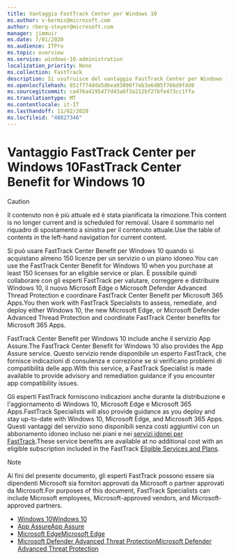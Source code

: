```yaml
---
title: Vantaggio FastTrack Center per Windows 10
ms.author: v-bermic@microsoft.com
author: rberg-steyer@microsoft.com
manager: jimmuir
ms.date: 7/01/2020
ms.audience: ITPro
ms.topic: overview
ms.service: windows-10-administration
localization_priority: None
ms.collection: FastTrack
description: Si usufruisce del vantaggio FastTrack Center per Windows 10 quando si acquistano *almeno* 150 licenze per un servizio o piano idoneo.
ms.openlocfilehash: 851f774dda5d6ea93890f7eb3e6d85f766d9fdd8
ms.sourcegitcommit: ca476a4195477d43a6f3a212bf27bfe473cc1ffa
ms.translationtype: MT
ms.contentlocale: it-IT
ms.lasthandoff: 11/02/2020
ms.locfileid: "48827346"
---
```

# <a name="fasttrack-center-benefit-for-windows-10"></a><span data-ttu-id="0e36c-103">Vantaggio FastTrack Center per Windows 10</span><span class="sxs-lookup"><span data-stu-id="0e36c-103">FastTrack Center Benefit for Windows 10</span></span>

> [!CAUTION]
> <span data-ttu-id="0e36c-104">Il contenuto non è più attuale ed è stata pianificata la rimozione.</span><span class="sxs-lookup"><span data-stu-id="0e36c-104">This content is no longer current and is scheduled for removal.</span></span> <span data-ttu-id="0e36c-105">Usare il sommario nel riquadro di spostamento a sinistra per il contenuto attuale.</span><span class="sxs-lookup"><span data-stu-id="0e36c-105">Use the table of contents in the left-hand navigation for current content.</span></span>

<span data-ttu-id="0e36c-106">Si può usare FastTrack Center Benefit per Windows 10 quando si acquistano almeno 150 licenze per un servizio o un piano idoneo.</span><span class="sxs-lookup"><span data-stu-id="0e36c-106">You can use the FastTrack Center Benefit for Windows 10 when you purchase at least 150 licenses for an eligible service or plan.</span></span> <span data-ttu-id="0e36c-107">È possibile quindi collaborare con gli esperti FastTrack per valutare, correggere e distribuire Windows 10, il nuovo Microsoft Edge o Microsoft Defender Advanced Thread Protection e coordinare FastTrack Center Benefit per Microsoft 365 Apps.</span><span class="sxs-lookup"><span data-stu-id="0e36c-107">You then work with FastTrack Specialists to assess, remediate, and deploy either Windows 10, the new Microsoft Edge, or Microsoft Defender Advanced Thread Protection and coordinate FastTrack Center benefits for Microsoft 365 Apps.</span></span> 

<span data-ttu-id="0e36c-108">FastTrack Center Benefit per Windows 10 include anche il servizio App Assure.</span><span class="sxs-lookup"><span data-stu-id="0e36c-108">The FastTrack Center Benefit for Windows 10 also provides the App Assure service.</span></span> <span data-ttu-id="0e36c-109">Questo servizio rende disponibile un esperto FastTrack, che fornisce indicazioni di consulenza e correzione se si verificano problemi di compatibilità delle app.</span><span class="sxs-lookup"><span data-stu-id="0e36c-109">With this service, a FastTrack Specialist is made available to provide advisory and remediation guidance if you encounter app compatibility issues.</span></span> 

<span data-ttu-id="0e36c-110">Gli esperti FastTrack forniscono indicazioni anche durante la distribuzione e l'aggiornamento di Windows 10, Microsoft Edge e Microsoft 365 Apps.</span><span class="sxs-lookup"><span data-stu-id="0e36c-110">FastTrack Specialists will also provide guidance as you deploy and stay up-to-date with Windows 10, Microsoft Edge, and Microsoft 365 Apps.</span></span> <span data-ttu-id="0e36c-111">Questi vantaggi del servizio sono disponibili senza costi aggiuntivi con un abbonamento idoneo incluso nei piani e nei [servizi idonei per FastTrack](M365-eligible-services-and-plans.md).</span><span class="sxs-lookup"><span data-stu-id="0e36c-111">These service benefits are available at no additional cost with an eligible subscription included in the FastTrack [Eligible Services and Plans](M365-eligible-services-and-plans.md).</span></span>
  
> [!NOTE]
> <span data-ttu-id="0e36c-112">Ai fini del presente documento, gli esperti FastTrack possono essere sia dipendenti Microsoft sia fornitori approvati da Microsoft o partner approvati da Microsoft.</span><span class="sxs-lookup"><span data-stu-id="0e36c-112">For purposes of this document, FastTrack Specialists can include Microsoft employees, Microsoft-approved vendors, and Microsoft-approved partners.</span></span> 
    
- [<span data-ttu-id="0e36c-113">Windows 10</span><span class="sxs-lookup"><span data-stu-id="0e36c-113">Windows 10</span></span>](Win-10-windows-10.md)
- [<span data-ttu-id="0e36c-114">App Assure</span><span class="sxs-lookup"><span data-stu-id="0e36c-114">App Assure</span></span>](Win-10-app-assure.md)
- [<span data-ttu-id="0e36c-115">Microsoft Edge</span><span class="sxs-lookup"><span data-stu-id="0e36c-115">Microsoft Edge</span></span>](Win-10-microsoft-edge.md)
- [<span data-ttu-id="0e36c-116">Microsoft Defender Advanced Threat Protection</span><span class="sxs-lookup"><span data-stu-id="0e36c-116">Microsoft Defender Advanced Threat Protection</span></span>](Win-10-microsoft-defender-atp.md)

